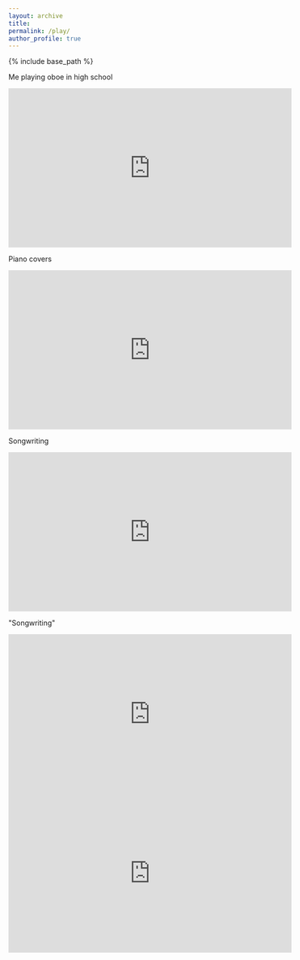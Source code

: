 ```yaml
---
layout: archive
title:
permalink: /play/
author_profile: true
---
```


{% include base_path %}

Me playing oboe in high school
<iframe width="560" height="315" src="https://www.youtube.com/embed/o2XMmue8JhU" title="YouTube video player" frameborder="0" allow="accelerometer; autoplay; clipboard-write; encrypted-media; gyroscope; picture-in-picture; web-share" allowfullscreen></iframe>

Piano covers
<iframe width="560" height="315" src="https://www.youtube.com/embed/1K8EkQoos7o" title="YouTube video player" frameborder="0" allow="accelerometer; autoplay; clipboard-write; encrypted-media; gyroscope; picture-in-picture; web-share" allowfullscreen></iframe>

Songwriting
<iframe width="560" height="315" src="https://www.youtube.com/embed/2lhCU1gf4Eo" title="YouTube video player" frameborder="0" allow="accelerometer; autoplay; clipboard-write; encrypted-media; gyroscope; picture-in-picture; web-share" allowfullscreen></iframe>

"Songwriting"
<iframe width="560" height="315" src="https://www.youtube.com/embed/kOq1nCt4PU0" title="YouTube video player" frameborder="0" allow="accelerometer; autoplay; clipboard-write; encrypted-media; gyroscope; picture-in-picture; web-share" allowfullscreen></iframe>
<iframe width="560" height="315" src="https://www.youtube.com/embed/eO3uvkmKKnI" title="YouTube video player" frameborder="0" allow="accelerometer; autoplay; clipboard-write; encrypted-media; gyroscope; picture-in-picture; web-share" allowfullscreen></iframe>
